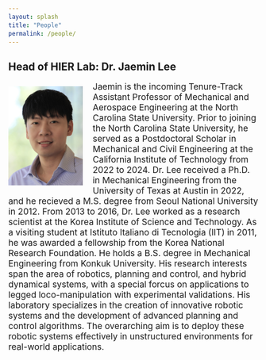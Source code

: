 ```yaml
---
layout: splash
title: "People"
permalink: /people/
---
```


## Head of HIER Lab: Dr. Jaemin Lee

<img src="/assets/images/Jaemin5.jpg" align="left" width="150px" style="margin-right: 20px;margin-top: 10px;"/>
<p style="font-size:13pt;">
  Jaemin is the incoming Tenure-Track Assistant Professor of Mechanical and Aerospace Engineering at the North Carolina State University. Prior to joining the North Carolina State University, he served as a Postdoctoral Scholar in Mechanical and Civil Engineering at the California Institute of Technology from 2022 to 2024. Dr. Lee received a Ph.D. in Mechanical Engineering from the University of Texas at Austin in 2022, and he recieved a M.S. degree from Seoul National University in 2012. From 2013 to 2016, Dr. Lee worked as a research scientist at the Korea Institute of Science and Technology. As a visiting student at Istituto Italiano di Tecnologia (IIT) in 2011, he was awarded a fellowship from the Korea National Research Foundation. He holds a B.S. degree in Mechanical Engineering from Konkuk University. His research interests span the area of robotics, planning and control, and hybrid dynamical systems, with a special forcus on applications to legged loco-manipulation with experimental validations. His laboratory specializes in the creation of innovative robotic systems and the development of advanced planning and control algorithms. The overarching aim is to deploy these robotic systems effectively in unstructured environments for real-world applications.
</p>

